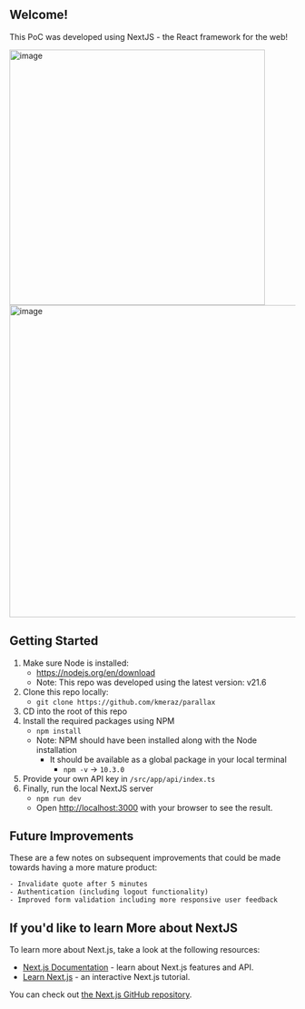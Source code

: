 ## Welcome!
This PoC was developed using NextJS - the React framework for the web!


<img width="450" alt="image" src="https://github.com/kmeraz/parallax/assets/16483341/ba74a9ea-05a3-49cc-baee-987346ab0576">
<img width="550" alt="image" src="https://github.com/kmeraz/parallax/assets/16483341/4181452d-4d8c-4ae2-9953-14f8a6eaa939">


## Getting Started

1) Make sure Node is installed:
    - https://nodejs.org/en/download
    - Note: This repo was developed using the latest version: v21.6
2) Clone this repo locally:
    - ```git clone https://github.com/kmeraz/parallax```
3) CD into the root of this repo
4) Install the required packages using NPM
    - ```npm install```
    - Note: NPM should have been installed along with the Node installation
        - It should be available as a global package in your local terminal
            - ```npm -v``` -> `10.3.0`
5) Provide your own API key in `/src/app/api/index.ts`
6) Finally, run the local NextJS server
    - ```npm run dev```
    - Open [http://localhost:3000](http://localhost:3000) with your browser to see the result.

## Future Improvements
These are a few notes on subsequent improvements that could be made towards having a more mature product:
    
    - Invalidate quote after 5 minutes
    - Authentication (including logout functionality)
    - Improved form validation including more responsive user feedback

## If you'd like to learn More about NextJS

To learn more about Next.js, take a look at the following resources:

- [Next.js Documentation](https://nextjs.org/docs) - learn about Next.js features and API.
- [Learn Next.js](https://nextjs.org/learn) - an interactive Next.js tutorial.

You can check out [the Next.js GitHub repository](https://github.com/vercel/next.js/).
